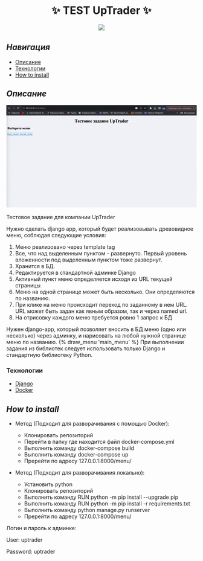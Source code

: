 <h1 align="center">✨ TEST UpTrader ✨</h1>

<p align="center">  
<img src="https://img.shields.io/badge/python-3.12 -blueviolet.svg">

</p>


## ***Навигация***
- [Описание](#описание)
- [Технологии](#Технологии)
- [How to install](#how_to_install)

<a name="описание"></a> 
## ***Описание***

![](https://github.com/Nanix808/Uptrader_test/blob/main/static_repo/demo.gif)


Тестовое задание для компании UpTrader

Нужно сделать django app, который будет реализовывать древовидное меню, соблюдая следующие условия:
1) Меню реализовано через template tag
2) Все, что над выделенным пунктом - развернуто. Первый уровень вложенности под выделенным пунктом тоже развернут.
3) Хранится в БД.
4) Редактируется в стандартной админке Django
5) Активный пункт меню определяется исходя из URL текущей страницы
6) Меню на одной странице может быть несколько. Они определяются по названию.
7) При клике на меню происходит переход по заданному в нем URL. URL может быть задан как явным образом, так и через named url.
8) На отрисовку каждого меню требуется ровно 1 запрос к БД
 
Нужен django-app, который позволяет вносить в БД меню (одно или несколько) через админку, и нарисовать на любой нужной странице меню по названию.
{% draw_menu 'main_menu' %}
При выполнении задания из библиотек следует использовать только Django и стандартную библиотеку Python.

<a name="computer_vision_and_machine_learning"></a> 
### Технологии

- [Django](https://www.djangoproject.com/)
- [Docker](https://www.docker.com/)

<a name="how_to_install"></a> 
## ***How to install***

- Метод (Подходит для разворачивания с помощью Docker):
  - Клонировать репозиторий
  - Перейти в папку где находится файл docker-compose.yml
  - Выполнить команду docker-compose build
  - Выполнить команду docker-compose up
  - Пререйти по адресу 127.0.0.1:8000/menu/


- Метод (Подходит для разворачивания локально):
  - Установить python
  - Клонировать репозиторий
  - Выполнить команду  RUN python -m pip install --upgrade pip
  - Выполнить команду RUN python -m pip install -r requirements.txt
  - Выполнить команду python manage.py runserver
  - Пререйти по адресу 127.0.0.1:8000/menu/



Логин и пароль к админке:

User: uptrader

Password: uptrader